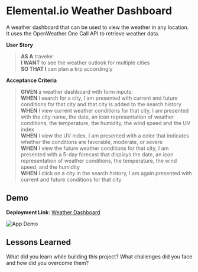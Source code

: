 # Elemental.io Weather Dashboard

A weather dashboard that can be used to view the weather in any location. It uses the OpenWeather One Call API to retrieve weather data.

**User Story**
> **AS A** traveler  
> **I WANT** to see the weather outlook for multiple cities  
> **SO THAT I** can plan a trip accordingly  

**Acceptance Criteria**
> **GIVEN** a weather dashboard with form inputs:  
> **WHEN** I search for a city, I am presented with current and future conditions for that city and that city is added to the search history  
> **WHEN** I view current weather conditions for that city, I am presented with the city name, the date, an icon representation of weather conditions, the temperature, the humidity, the wind speed and the UV index  
> **WHEN** I view the UV index, I am presented with a color that indicates whether the conditions are favorable, moderate, or severe  
> **WHEN** I view the future weather conditions for that city, I am presented with a 5-day forecast that displays the date, an icon representation of weather conditions, the temperature, the wind speed, and the humidity  
> **WHEN** I click on a city in the search history, I am again presented with current and future conditions for that city

## Demo

**Deployment Link**: [Weather Dashboard]()

![App Demo](./assets/images/screenshot.jpg)

## Lessons Learned

What did you learn while building this project? What challenges did you face and how did you overcome them?
